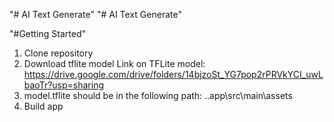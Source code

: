 "# AI Text Generate"
"# AI Text Generate" 

"#Getting Started"
1. Clone repository
2. Download tflite model
 Link on TFLite model: https://drive.google.com/drive/folders/14bjzoSt_YG7pop2rPRVkYCI_uwLbaoTr?usp=sharing
3. model.tflite should be in the following path: ..app\src\main\assets
4. Build app 